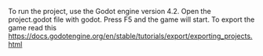 To run the project, use the Godot engine version 4.2. Open the project.godot file with godot. Press F5 and the game will start.
To export the game read this https://docs.godotengine.org/en/stable/tutorials/export/exporting_projects.html
